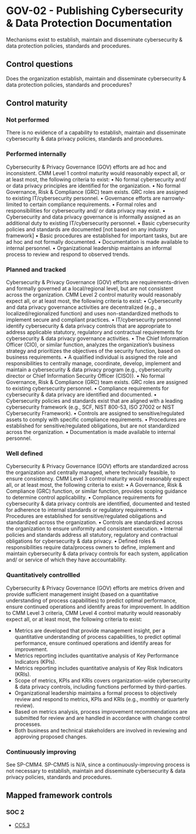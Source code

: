 # GOV-02 - Publishing Cybersecurity & Data Protection Documentation
Mechanisms exist to establish, maintain and disseminate cybersecurity & data protection policies, standards and procedures.
## Control questions
Does the organization establish, maintain and disseminate cybersecurity & data protection policies, standards and procedures?
## Control maturity
### Not performed
There is no evidence of a capability to establish, maintain and disseminate cybersecurity & data privacy policies, standards and procedures.
### Performed internally
Cybersecurity & Privacy Governance (GOV) efforts are ad hoc and inconsistent. CMM Level 1 control maturity would reasonably expect all, or at least most, the following criteria to exist:
•	No formal cybersecurity and/ or data privacy principles are identified for the organization.
•	No formal Governance, Risk & Compliance (GRC) team exists. GRC roles are assigned to existing IT/cybersecurity personnel.
•	Governance efforts are narrowly-limited to certain compliance requirements.
•	Formal roles and responsibilities for cybersecurity and/ or data privacy may exist.
•	Cybersecurity and data privacy governance is informally assigned as an additional duty to existing IT/cybersecurity personnel.
•	Basic cybersecurity policies and standards are documented [not based on any industry framework]
•	Basic procedures are established for important tasks, but are ad hoc and not formally documented.
•	Documentation is made available to internal personnel.
•	Organizational leadership maintains an informal process to review and respond to observed trends.
### Planned and tracked
Cybersecurity & Privacy Governance (GOV) efforts are requirements-driven and formally governed at a local/regional level, but are not consistent across the organization. CMM Level 2 control maturity would reasonably expect all, or at least most, the following criteria to exist:
•	Cybersecurity and data privacy governance activities are decentralized (e.g., a localized/regionalized function) and uses non-standardized methods to implement secure and compliant practices.
•	IT/cybersecurity personnel identify cybersecurity & data privacy controls that are appropriate to address applicable statutory, regulatory and contractual requirements for cybersecurity & data privacy governance activities.
•	The Chief Information Officer (CIO), or similar function, analyzes the organization’s business strategy and prioritizes the objectives of the security function, based on business requirements.
•	A qualified individual is assigned the role and responsibilities to centrally manage, coordinate, develop, implement and maintain a cybersecurity & data privacy program (e.g., cybersecurity director or Chief Information Security Officer (CISO)).
•	No formal Governance, Risk & Compliance (GRC) team exists. GRC roles are assigned to existing cybersecurity personnel.
•	Compliance requirements for cybersecurity & data privacy are identified and documented.
•	Cybersecurity policies and standards exist that are aligned with a leading cybersecurity framework (e.g., SCF, NIST 800-53, ISO 27002 or NIST Cybersecurity Framework).
•	Controls are assigned to sensitive/regulated assets to comply with specific compliance requirements.
•	Procedures are established for sensitive/regulated obligations, but are not standardized across the organization. 
•	Documentation is made available to internal personnel.
### Well defined
Cybersecurity & Privacy Governance (GOV) efforts are standardized across the organization and centrally managed, where technically feasible, to ensure consistency. CMM Level 3 control maturity would reasonably expect all, or at least most, the following criteria to exist:
•	A Governance, Risk & Compliance (GRC) function, or similar function, provides scoping guidance to determine control applicability.
•	Compliance requirements for cybersecurity & data privacy controls are identified, documented and tested for adherence to internal standards or regulatory requirements. 
•	Procedures are established for sensitive/regulated obligations and standardized across the organization. 
•	Controls are standardized across the organization to ensure uniformity and consistent execution.
•	Internal policies and standards address all statutory, regulatory and contractual obligations for cybersecurity & data privacy.
•	Defined roles & responsibilities require data/process owners to define, implement and maintain cybersecurity & data privacy controls for each system, application and/ or service of which they have accountability.
### Quantitatively controllled
Cybersecurity & Privacy Governance (GOV) efforts are metrics driven and provide sufficient management insight (based on a quantitative understanding of process capabilities) to predict optimal performance, ensure continued operations and identify areas for improvement. In addition to CMM Level 3 criteria, CMM Level 4 control maturity would reasonably expect all, or at least most, the following criteria to exist:
- 	Metrics are developed that provide management insight, per a quantitative understanding of process capabilities, to predict optimal performance, ensure continued operations and identify areas for improvement.
- 	Metrics reporting includes quantitative analysis of Key Performance Indicators (KPIs).
- 	Metrics reporting includes quantitative analysis of Key Risk Indicators (KRIs).
- 	Scope of metrics, KPIs and KRIs covers organization-wide cybersecurity & data privacy controls, including functions performed by third-parties.
- 	Organizational leadership maintains a formal process to objectively review and respond to metrics, KPIs and KRIs (e.g., monthly or quarterly review).
- 	Based on metrics analysis, process improvement recommendations are submitted for review and are handled in accordance with change control processes.
- 	Both business and technical stakeholders are involved in reviewing and approving proposed changes.
### Continuously improving
See SP-CMM4. SP-CMM5 is N/A, since a continuously-improving process is not necessary to establish, maintain and disseminate cybersecurity & data privacy policies, standards and procedures.
## Mapped framework controls
### SOC 2
- [CC5.3](../soc2/cc53.md)
